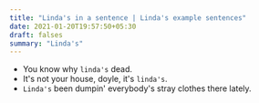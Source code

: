 ```yaml
---
title: "Linda's in a sentence | Linda's example sentences"
date: 2021-01-20T19:57:50+05:30
draft: falses
summary: "Linda's"
---
```

- You know why `linda's` dead.
- It's not your house, doyle, it's `linda's`.
- `Linda's` been dumpin' everybody's stray clothes there lately.
                 
